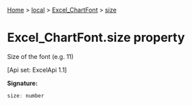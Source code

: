 [Home](./index) &gt; [local](local.md) &gt; [Excel\_ChartFont](local.excel_chartfont.md) &gt; [size](local.excel_chartfont.size.md)

# Excel\_ChartFont.size property

Size of the font (e.g. 11) 

 \[Api set: ExcelApi 1.1\]

**Signature:**
```javascript
size: number
```
